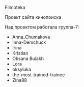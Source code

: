 Filmoteka

Проект сайта кинопоиска

Над проектом работала группа-7:

- Anna_Chumakova
- Inna-Demchuck
- Irina
- Kristian
- Oksana Bulakh
- Lora
- oksyluka
- the-most-trained-trainee
- Zina88
